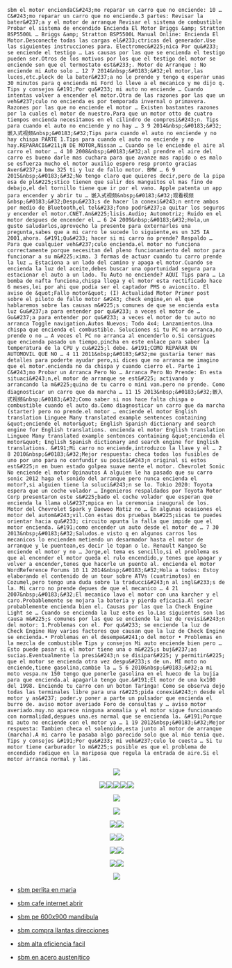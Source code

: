 
```
sbm el motor enciendaC&#243;mo reparar un carro que no enciende: 10 … C&#243;mo reparar un carro que no enciende.3 partes: Revisar la bater&#237;a y el motor de arranque Revisar el sistema de combustible Probar el sistema de encendido Encienda El Motor Briggs &amp; Stratton BSP5500L … Briggs &amp; Stratton BSP5500L Manual Online: Encienda El Motor.Desconecte todas las cargas el&#233;ctricas del generador.Use las siguientes instrucciones para. Electromec&#225;nica Por qu&#233; se enciende el testigo … Las causas por las que se encienda el testigo pueden ser.Otros de los motivos por los que el testigo del motor se enciende son que el termostato est&#233;. Motor de Arranque : No enciende mi Auto solo … 12 7 2014&nbsp;&#0183;&#32;el motor,las luces,etc.plock de la bater&#237;a no le prende y tengo q esperar unas 30 minutos para q encienda mi Ford lo lleve a el mecanico y me dijo q. Tips y consejos &#191;Por qu&#233; mi auto no enciende … Cuando intentas volver a encender el motor.Otra de las razones por las que un veh&#237;culo no encienda es por temporada invernal o primavera. Razones por las que no enciende el motor … Existen bastantes razones por la cuales el motor de nuestro.Para que un motor otto de cuatro tiempos encienda necesitamos en el cilindro de compresi&#243;n. Tips para cuando el auto no enciende y no hay … 3 9 2014&nbsp;&#0183;&#32;嵌入式视频&nbsp;&#0183;&#32;Tips para cuando el auto no enciende y no hay chispa PARTE 1.Tips para cuando el auto no enciende y no hay.REPARACI&#211;N DE MOTOR,Nissan … Cuando se le enciende el aire al carro el motor … 4 10 2008&nbsp;&#0183;&#32;al prendre el aire del carro es bueno darle mas cuchara para que avanze mas rapido o es malo se esfuerza mucho el motor auxilio espero resp pronto gracias Aver&#237;a bmw 325 ti y luz de fallo motor. BMW … 6 9 2015&nbsp;&#0183;&#32;No tengo claro que quieres decir,pero de la pipa esa de pl&#225;stico tienen que salir dos manguitos el mas fino de debajo,el del tornillo tiene que ir por el vano. Apple patenta un app para encender y abrir tu … 嵌入式视频&nbsp;&#0183;&#32;观看视频&nbsp;&#0183;&#32;Despu&#233;s de hacer la conexi&#243;n entre ambos por medio de Bluetooth,el tel&#233;fono podr&#237;a quitar los seguros y encender el motor.CNET.An&#225;lisis.Audio; Automotriz; Ruido en el motor despues de encender el … 6 24 2009&nbsp;&#0183;&#32;Hola,un gusto saludarlos,aprovecho la presente para externarles una pregunta,sabes que a mi carro le sucede lo siguiente,es un 325 IA 2001,ahora. &#191;Qu&#233; hacer si mi carro no prende? Respaldo … Para que cualquier veh&#237;culo encienda.el motor no funciona correctamente porque necesitan del pleno funcionamiento del motor para funcionar a su m&#225;xima. 3 formas de actuar cuando tu carro prende la luz … Estaciona a un lado del camino y apaga el motor.Cuando se encienda la luz del aceite,debes buscar una oportunidad segura para estacionar el auto a un lado. Tu Auto no enciende? AQUI Tips para … La bomba de nafta funciona,chispa llega y el motor esta rectificado hace 6 meses,lei por ahi que podia ser el captador PMS o avioncito. El aviso de &quot;Fallo motor&quot; (I) Actualidad Motor Primer post sobre el piloto de fallo motor &#243; check engine,en el que hablaremos sobre las causas m&#225;s comunes de que se encienda esta luz Gu&#237;a para entender por qu&#233; a veces el motor de … Gu&#237;a para entender por qu&#233; a veces el motor de tu auto no arranca Toggle navigation.Autos Nuevos; Todo 4x4; Lanzamientos.Una chispa que encienda el combustible. Soluciones si tu PC no arranca,no prende o no … A veces el PC no arranca al encenderlo o.Si consigues que encienda pasado un tiempo,pincha en este enlace para saber la temperatura de la CPU y cu&#225;l debe. &#191;COMO REPARAR UN AUTOMOVIL QUE NO … 4 11 2011&nbsp;&#0183;&#32;me gustaria tener mas detalles para poderte ayudar pero,si dices que no arranca me imagino que el motor.encienda no da chispa y cuando cierro el. Parte 1 C&#243;mo Probar un Arranca Pero No … Arranca Pero No Prende: En esta situaci&#243;n,el motor de arranque se est&#225; activando y arrancando la m&#225;quina de tu carro o mini van.pero no prende. Como diagnosticar un carro que da marcha … 11 15 2013&nbsp;&#0183;&#32;嵌入式视频&nbsp;&#0183;&#32;Como saber si nos hace falta chispa o combustible cuando el auto da.Como diagnosticar un carro que da marcha (starter) pero no prende.el motor … enciende el motor English translation Linguee Many translated example sentences containing &quot;enciende el motor&quot; English Spanish dictionary and search engine for English translations. encienda el motor English translation Linguee Many translated example sentences containing &quot;encienda el motor&quot; English Spanish dictionary and search engine for English translations. &#191;Mi carro no enciende,introduzco la llave y el … 2 8 2010&nbsp;&#0183;&#32;Mejor respuesta: checa todos los fusibles de uno por uno para no confundir su posici&#243;n original si estos est&#225;n en buen estado golpea suave mente el motor. Chevrolet Sonic No enciende el motor Opinautos A alguien le ha pasado que su carro sonic 2012 haga el sonido del arranque pero nunca encienda el motor?,si alguien tiene la soluci&#243;n se lo. Tokio 2020: Toyota espera que un coche volador … Ingenieros respaldados por Toyota Motor Corp presentaron este s&#225;bado el coche volador que esperan que encienda la llama ol&#237;mpica en la ceremonia inaugural de los. Motor del Chevrolet Spark y Daewoo Matiz no … En algunas ocasiones el motor del autom&#243;vil.Con estas dos pruebas b&#225;sicas te puedes orientar hacia qu&#233; circuito apunta la falla que impide que el motor encienda. &#191;como encender un auto desde el motor de … 7 30 2013&nbsp;&#0183;&#32;Saludos.e visto q en algunos carros los mecanicos lo encienden metiendo un desarmador hasta el motor de arranque y le puentean,es decir le topan o le. Renault Kangoo Se enciende el motor y no … Jorge,el tema es sencillo,si el problema es que al encender el motor queda el rulo encendido,y tenes que apagar y volver a encender,tenes que hacerle un puente al. encienda el motor WordReference Forums 10 11 2014&nbsp;&#0183;&#32;Hola a todos: Estoy elaborando el contenido de un tour sobre ATVs (cuatrimotos) en Cozumel,pero tengo una duda sobre la traducci&#243;n al ingl&#233;s de la. Mi carro no prende depues de que el mecanico … 4 21 2007&nbsp;&#0183;&#32;El mecanico lavo el motor con una karcher y el caro.Probablemente se mojara la bateria y pierda eficacia.Al secar probablemente encienda bien el. Causas por las que la Check Engine Light se … Cuando se encienda la luz esto es lo.Las siguientes son las causa m&#225;s comunes por las que se enciende la luz de revisi&#243;n del motor: 1.Problemas con el. Por qu&#233; se enciende la luz de Check Engine Hay varios factores que causan que la luz de Check Engine se encienda.• Problemas en el desempe&#241;o del motor • Problemas en la mezcla de combustible Tips y consejos Mi auto enciende bien pero … Esto puede pasar si el motor tiene una o m&#225;s buj&#237;as sucias.Eventualmente la presi&#243;n se disipar&#225; y permitir&#225; que el motor se encienda otra vez despu&#233;s de un. MI moto no enciende,tiene gasolina,cambie la … 5 6 2010&nbsp;&#0183;&#32;a mi moto vespa.nv 150 tengo que ponerle gasolina en el hueco de la bujia para que encienda.al apagarla tengo que.&#191;El motor de una kx100 del 1998. Enciende tu carro con un boton Taringa! Como se observa dejo todas las terminales libre para una r&#225;pida conexi&#243;n desde el motor y as&#237; poder.y poner a parte un pulsador que encienda el burro de. aviso motor averiado Foro de consultas y … aviso motor averiado.muy.no aparece ninguna anomalia y el motor sigue funcionando con normalidad,despues una.es normal que se encienda la. &#191;Porque mi auto no enciende con el motor ya … 1 19 2012&nbsp;&#0183;&#32;Mejor respuesta: Tambien checa el solenoide,esta junto al motor de arranque (marcha).A mi carro le pasaba algo parecido solo que al mio tenia que. Tips y consejos &#191;Por qu&#233; mi veh&#237;culo le cuesta … Si tu motor tiene carburador lo m&#225;s posible es que el problema de encendido radique en la mariposa que regula la entrada de aire.Si el motor arranca normal y las. 
```

<div align="center">

<a href="https://es-crusher.shibang-china.com/github&k=sbm+el+motor+encienda"><img src="https://static.shibang-china.com/es/crusher/logo.jpg"></a>

<a href="https://es-crusher.shibang-china.com/github&k=sbm+el+motor+encienda"><img src="https://static.shibang-china.com/es/crusher/index.jpg"></a><a href="https://es-crusher.shibang-china.com/material.htmlgithub&k=sbm+el+motor+encienda"><img src="https://static.shibang-china.com/es/crusher/material.jpg"></a><a href="https://es-crusher.shibang-china.com/application.htmlgithub&k=sbm+el+motor+encienda"><img src="https://static.shibang-china.com/es/crusher/application.jpg"></a><a href="https://es-crusher.shibang-china.com/aboutus.htmlgithub&k=sbm+el+motor+encienda"><img src="https://static.shibang-china.com/es/crusher/aboutus.jpg"></a><a href="https://es-crusher.shibang-china.com/contact.htmlgithub&k=sbm+el+motor+encienda"><img src="https://static.shibang-china.com/es/crusher/contact.jpg"></a>

<a href="https://es-crusher.shibang-china.com/github&k=sbm+el+motor+encienda"><img src="https://static.shibang-china.com/es/crusher/banner.jpg"></a>

<a href="https://swt.shibang-china.com/github&k=sbm+el+motor+encienda"><img src="https://static.shibang-china.com/es/crusher/text.jpg"></a>

<a href="https://swt.shibang-china.com/github&k=sbm+el+motor+encienda"><img src="https://static.shibang-china.com/es/crusher/chat.jpg"></a><a href="https://es-crusher.shibang-china.com/contact.htmlgithub&k=sbm+el+motor+encienda"><img src="https://static.shibang-china.com/es/crusher/message.jpg"></a>

<a href="https://es-crusher.shibang-china.com/products/pe.htmlgithub&k=sbm+el+motor+encienda"><img src="https://static.shibang-china.com/es/crusher/pe.jpg"></a><a href="https://es-crusher.shibang-china.com/products/pf.htmlgithub&k=sbm+el+motor+encienda"><img src="https://static.shibang-china.com/es/crusher/pf.jpg"></a>

<a href="https://es-crusher.shibang-china.com/products/hpt.htmlgithub&k=sbm+el+motor+encienda"><img src="https://static.shibang-china.com/es/crusher/hpt.jpg"></a><a href="https://es-crusher.shibang-china.com/products/vsi.htmlgithub&k=sbm+el+motor+encienda"><img src="https://static.shibang-china.com/es/crusher/vsi.jpg"></a>

<a href="https://es-crusher.shibang-china.com/products/klv.htmlgithub&k=sbm+el+motor+encienda"><img src="https://static.shibang-china.com/es/crusher/klv.jpg"></a><a href="https://es-crusher.shibang-china.com/products/portable.htmlgithub&k=sbm+el+motor+encienda"><img src="https://static.shibang-china.com/es/crusher/portable.jpg"></a>

<a href="https://swt.shibang-china.com/github&k=sbm+el+motor+encienda"><img src="https://static.shibang-china.com/es/crusher/case.jpg"></a>

</div>


* [sbm perlita en maria](sbm%20perlita%20en%20maria.md)

* [sbm cafe internet abrir](sbm%20cafe%20internet%20abrir.md)

* [sbm pe 600x900 mandibula](sbm%20pe%20600x900%20mandibula.md)

* [sbm compra llantas direcciones](sbm%20compra%20llantas%20direcciones.md)

* [sbm alta eficiencia facil](sbm%20alta%20eficiencia%20facil.md)

* [sbm en acero austenitico](sbm%20en%20acero%20austenitico.md)